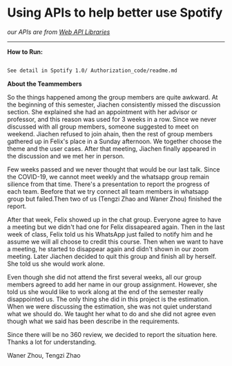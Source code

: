 # Using APIs to help better use Spotify

_our APIs are from [Web API Libraries](https://developer.spotify.com/documentation/web-api/libraries/#libraries)_

------


**How to Run:**

```markdown

See detail in Spotify 1.0/ Authorization_code/readme.md


```

**About the Teammembers**

So the things happened among the group members are quite awkward. At the beginning of this semester, Jiachen consistently missed the discussion section. She explained she had an appointment with her advisor or professor, and this reason was used for 3 weeks in a row. Since we never discussed with all group members, someone suggested to meet on weekend. Jiachen refused to join ahain, then the rest of group members gathered up in Felix's place in a Sunday afternoon. We together choose the theme and the user cases. After that meeting, Jiachen finally appeared in the discussion and we met her in person.

Few weeks passed and we never thought that would be our last talk. Since the COVID-19, we cannot meet weekly and the whatsapp group remain silience from that time. There's a presentation to report the progress of each team. Beefore that we try connect all team members in whatsapp group but failed.Then two of us (Tengzi Zhao and Waner Zhou) finished the report. 

After that week, Felix showed up in the chat group. Everyone agree to have a meeting but we didn't had one for Felix dissapeared again. Then in the last week of class, Felix told us his WhatsApp just failed to notify him and he assume we will all choose to credit this course. Then when we want to have a meeting, he started to disappear again and didn't shown in our zoom meeting. Later Jiachen decided to quit this group and finish all by herself. She told us she would work alone.

Even though she did not attend the first several weeks, all our group members agreed to add her name in our group assignment. However, she told us she would like to work along at the end of the semester really disappointed us. The only thing she did in this project is the estimation. When we were discussing the estimation, she was not quiet understand what we should do. We taught her what to do and she did not agree even though what we said has been describe in the requirements.

Since there will be no 360 review, we decided to report the situation here. Thanks a lot for understanding.

Waner Zhou, Tengzi Zhao
